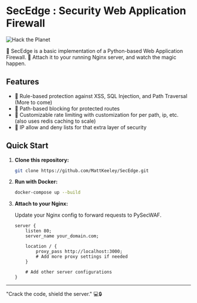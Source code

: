 # SecEdge : Security Web Application Firewall


![Hack the Planet](https://img.shields.io/badge/hack-the%20planet-brightgreen.svg)

🚀 SecEdge is a basic implementation of a Python-based Web Application Firewall. 🚀 Attach it to your running Nginx server, and watch the magic happen.

## Features

- 🤖 Rule-based protection against XSS, SQL Injection, and Path Traversal (More to come)
- 🚫 Path-based blocking for protected routes
- 🚀 Customizable rate limiting with customization for per path, ip, etc. (also uses redis caching to scale)
- 📜 IP allow and deny lists for that extra layer of security

## Quick Start

1. **Clone this repository:**

   ```bash
   git clone https://github.com/MattKeeley/SecEdge.git
   ```

2. **Run with Docker:**

   ```bash
   docker-compose up --build
   ```

3. **Attach to your Nginx:**

   Update your Nginx config to forward requests to PySecWAF.

   ```nginx
   server {
       listen 80;
       server_name your_domain.com;

       location / {
           proxy_pass http://localhost:3000;
           # Add more proxy settings if needed
       }

       # Add other server configurations
   }
   ```

---

"Crack the code, shield the server." 💻🔒
